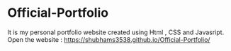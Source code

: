 # Official-Portfolio
It is my personal portfolio website created using Html , CSS and Javasript.
Open the website : https://shubhams3538.github.io/Official-Portfolio/

